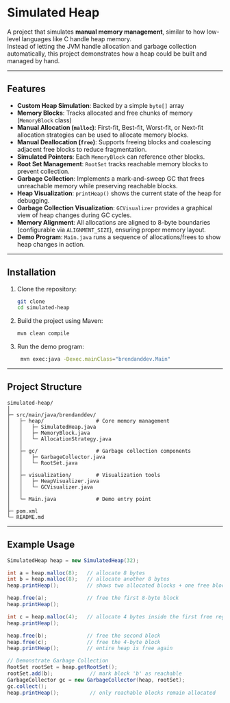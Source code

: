 # Simulated Heap 

A project that simulates **manual memory management**, similar to how low-level languages like C handle heap memory.  
Instead of letting the JVM handle allocation and garbage collection automatically, this project demonstrates how a heap could be built and managed by hand.

---

## Features 

- **Custom Heap Simulation**: Backed by a simple `byte[]` array
- **Memory Blocks**: Tracks allocated and free chunks of memory (`MemoryBlock` class)
- **Manual Allocation (`malloc`)**: First-fit, Best-fit, Worst-fit, or Next-fit allocation strategies can be used to allocate memory blocks.
- **Manual Deallocation (`free`)**: Supports freeing blocks and coalescing adjacent free blocks to reduce fragmentation.
- **Simulated Pointers**: Each `MemoryBlock` can reference other blocks.
- **Root Set Management**: `RootSet` tracks reachable memory blocks to prevent collection.
- **Garbage Collection**: Implements a mark-and-sweep GC that frees unreachable memory while preserving reachable blocks.
- **Heap Visualization**: `printHeap()` shows the current state of the heap for debugging.
- **Garbage Collection Visualization**: `GCVisualizer` provides a graphical view of heap changes during GC cycles.
- **Memory Alignment**: All allocations are aligned to 8-byte boundaries (configurable via `ALIGNMENT_SIZE`), ensuring proper memory layout.
- **Demo Program**: `Main.java` runs a sequence of allocations/frees to show heap changes in action.  

---

## Installation
1. Clone the repository:
   ```bash
   git clone 
   cd simulated-heap
   ```

2. Build the project using Maven:
   ```bash
   mvn clean compile
   ```

3. Run the demo program:
   ```bash
    mvn exec:java -Dexec.mainClass="brendanddev.Main"
    ```

---

## Project Structure

```
simulated-heap/
│
├─ src/main/java/brendanddev/
│   ├─ heap/                 # Core memory management
│   │   ├─ SimulatedHeap.java
│   │   ├─ MemoryBlock.java
│   │   └─ AllocationStrategy.java
│   │
│   ├─ gc/                   # Garbage collection components
│   │   ├─ GarbageCollector.java
│   │   └─ RootSet.java
│   │
│   ├─ visualization/        # Visualization tools
│   │   ├─ HeapVisualizer.java
│   │   └─ GCVisualizer.java
│   │
│   └─ Main.java             # Demo entry point
│
├─ pom.xml
└─ README.md
```

---

## Example Usage  

```java
SimulatedHeap heap = new SimulatedHeap(32);

int a = heap.malloc(8);   // allocate 8 bytes
int b = heap.malloc(8);   // allocate another 8 bytes
heap.printHeap();         // shows two allocated blocks + one free block

heap.free(a);             // free the first 8-byte block
heap.printHeap();

int c = heap.malloc(4);   // allocate 4 bytes inside the first free region
heap.printHeap();

heap.free(b);             // free the second block
heap.free(c);             // free the 4-byte block
heap.printHeap();         // entire heap is free again

// Demonstrate Garbage Collection
RootSet rootSet = heap.getRootSet();
rootSet.add(b);            // mark block 'b' as reachable
GarbageCollector gc = new GarbageCollector(heap, rootSet);
gc.collect();
heap.printHeap();          // only reachable blocks remain allocated
```